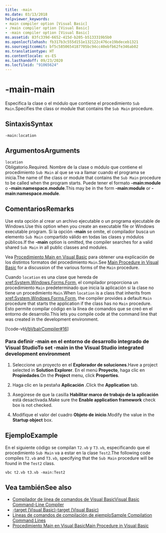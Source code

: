 ```yaml
---
title: -main
ms.date: 03/13/2018
helpviewer_keywords:
- main compiler option [Visual Basic]
- /main compiler option [Visual Basic]
- -main compiler option [Visual Basic]
ms.assetid: 83fc339d-6652-415d-b205-b5133319b5b0
ms.openlocfilehash: fb317b3c555d151e132122c476ce19bdeceb1321
ms.sourcegitcommit: bf5c5850654187705bc94cc40ebfb62fe346ab02
ms.translationtype: HT
ms.contentlocale: es-ES
ms.lasthandoff: 09/23/2020
ms.locfileid: "91065624"
---
```

# <a name="-main"></a><span data-ttu-id="53ba9-102">-main</span><span class="sxs-lookup"><span data-stu-id="53ba9-102">-main</span></span>

<span data-ttu-id="53ba9-103">Especifica la clase o el módulo que contiene el procedimiento `Sub Main`.</span><span class="sxs-lookup"><span data-stu-id="53ba9-103">Specifies the class or module that contains the `Sub Main` procedure.</span></span>  
  
## <a name="syntax"></a><span data-ttu-id="53ba9-104">Sintaxis</span><span class="sxs-lookup"><span data-stu-id="53ba9-104">Syntax</span></span>  
  
```console  
-main:location  
```  
  
## <a name="arguments"></a><span data-ttu-id="53ba9-105">Argumentos</span><span class="sxs-lookup"><span data-stu-id="53ba9-105">Arguments</span></span>  

 `location`  
 <span data-ttu-id="53ba9-106">Obligatorio.</span><span class="sxs-lookup"><span data-stu-id="53ba9-106">Required.</span></span> <span data-ttu-id="53ba9-107">Nombre de la clase o módulo que contiene el procedimiento `Sub Main` al que se va a llamar cuando el programa se inicia.</span><span class="sxs-lookup"><span data-stu-id="53ba9-107">The name of the class or module that contains the `Sub Main` procedure to be called when the program starts.</span></span> <span data-ttu-id="53ba9-108">Puede tener el formato **-main:module** o **-main:namespace.module**.</span><span class="sxs-lookup"><span data-stu-id="53ba9-108">This may be in the form **-main:module** or **-main:namespace.module**.</span></span>  
  
## <a name="remarks"></a><span data-ttu-id="53ba9-109">Comentarios</span><span class="sxs-lookup"><span data-stu-id="53ba9-109">Remarks</span></span>  

 <span data-ttu-id="53ba9-110">Use esta opción al crear un archivo ejecutable o un programa ejecutable de Windows.</span><span class="sxs-lookup"><span data-stu-id="53ba9-110">Use this option when you create an executable file or Windows executable program.</span></span> <span data-ttu-id="53ba9-111">Si la opción **-main** se omite, el compilador busca un elemento `Sub Main` compartido válido en todas las clases y módulos públicos.</span><span class="sxs-lookup"><span data-stu-id="53ba9-111">If the **-main** option is omitted, the compiler searches for a valid shared `Sub Main` in all public classes and modules.</span></span>  
  
 <span data-ttu-id="53ba9-112">Vea [Procedimiento Main en Visual Basic](../../programming-guide/program-structure/main-procedure.md) para obtener una explicación de los distintos formatos del procedimiento `Main`.</span><span class="sxs-lookup"><span data-stu-id="53ba9-112">See [Main Procedure in Visual Basic](../../programming-guide/program-structure/main-procedure.md) for a discussion of the various forms of the `Main` procedure.</span></span>  
  
 <span data-ttu-id="53ba9-113">Cuando `location` es una clase que hereda de <xref:System.Windows.Forms.Form>, el compilador proporciona un procedimiento `Main` predeterminado que inicia la aplicación si la clase no tiene un procedimiento `Main`.</span><span class="sxs-lookup"><span data-stu-id="53ba9-113">When `location` is a class that inherits from <xref:System.Windows.Forms.Form>, the compiler provides a default `Main` procedure that starts the application if the class has no `Main` procedure.</span></span> <span data-ttu-id="53ba9-114">Esto permite compilar código en la línea de comandos que se creó en el entorno de desarrollo.</span><span class="sxs-lookup"><span data-stu-id="53ba9-114">This lets you compile code at the command line that was created in the development environment.</span></span>  
  
 [!code-vb[VbVbalrCompiler#16](~/samples/snippets/visualbasic/VS_Snippets_VBCSharp/VbVbalrCompiler/VB/Class1.vb#16)]  
  
### <a name="to-set--main-in-the-visual-studio-integrated-development-environment"></a><span data-ttu-id="53ba9-115">Para definir -main en el entorno de desarrollo integrado de Visual Studio</span><span class="sxs-lookup"><span data-stu-id="53ba9-115">To set -main in the Visual Studio integrated development environment</span></span>  
  
1. <span data-ttu-id="53ba9-116">Seleccione un proyecto en el **Explorador de soluciones**.</span><span class="sxs-lookup"><span data-stu-id="53ba9-116">Have a project selected in **Solution Explorer**.</span></span> <span data-ttu-id="53ba9-117">En el menú **Proyecto**, haga clic en **Propiedades**.</span><span class="sxs-lookup"><span data-stu-id="53ba9-117">On the **Project** menu, click **Properties**.</span></span>  
  
2. <span data-ttu-id="53ba9-118">Haga clic en la pestaña **Aplicación** .</span><span class="sxs-lookup"><span data-stu-id="53ba9-118">Click the **Application** tab.</span></span>  
  
3. <span data-ttu-id="53ba9-119">Asegúrese de que la casilla **Habilitar marco de trabajo de la aplicación** está desactivada.</span><span class="sxs-lookup"><span data-stu-id="53ba9-119">Make sure the **Enable application framework** check box is not checked.</span></span>  
  
4. <span data-ttu-id="53ba9-120">Modifique el valor del cuadro **Objeto de inicio**.</span><span class="sxs-lookup"><span data-stu-id="53ba9-120">Modify the value in the **Startup object** box.</span></span>  
  
## <a name="example"></a><span data-ttu-id="53ba9-121">Ejemplo</span><span class="sxs-lookup"><span data-stu-id="53ba9-121">Example</span></span>  

 <span data-ttu-id="53ba9-122">En el siguiente código se compilan `T2.vb` y `T3.vb`, especificando que el procedimiento `Sub Main` va a estar en la clase `Test2`.</span><span class="sxs-lookup"><span data-stu-id="53ba9-122">The following code compiles `T2.vb` and `T3.vb`, specifying that the `Sub Main` procedure will be found in the `Test2` class.</span></span>  
  
```console
vbc t2.vb t3.vb -main:Test2  
```  
  
## <a name="see-also"></a><span data-ttu-id="53ba9-123">Vea también</span><span class="sxs-lookup"><span data-stu-id="53ba9-123">See also</span></span>

- [<span data-ttu-id="53ba9-124">Compilador de línea de comandos de Visual Basic</span><span class="sxs-lookup"><span data-stu-id="53ba9-124">Visual Basic Command-Line Compiler</span></span>](index.md)
- [<span data-ttu-id="53ba9-125">-target (Visual Basic)</span><span class="sxs-lookup"><span data-stu-id="53ba9-125">-target (Visual Basic)</span></span>](target.md)
- [<span data-ttu-id="53ba9-126">Líneas de comandos de compilación de ejemplo</span><span class="sxs-lookup"><span data-stu-id="53ba9-126">Sample Compilation Command Lines</span></span>](sample-compilation-command-lines.md)
- [<span data-ttu-id="53ba9-127">Procedimiento Main en Visual Basic</span><span class="sxs-lookup"><span data-stu-id="53ba9-127">Main Procedure in Visual Basic</span></span>](../../programming-guide/program-structure/main-procedure.md)
